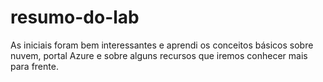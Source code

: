 # resumo-do-lab
As iniciais foram bem interessantes e aprendi os conceitos básicos sobre nuvem, portal Azure e sobre alguns recursos que iremos conhecer mais para frente.
